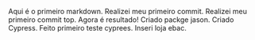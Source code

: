 Aqui é o primeiro markdown.
Realizei meu primeiro commit.
Realizei meu primeiro commit top.
Agora é resultado!
Criado packge jason.
Criado Cypress.
Feito primeiro teste cyprees.
Inseri loja ebac.